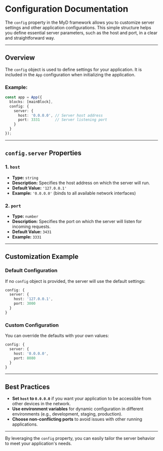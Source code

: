 # Configuration Documentation

The `config` property in the MyD framework allows you to customize server settings and other application configurations. This simple structure helps you define essential server parameters, such as the host and port, in a clear and straightforward way.

---

## Overview

The `config` object is used to define settings for your application. It is included in the `App` configuration when initializing the application.

### Example:

```ts
const app = App({
  blocks: [mainBlock],
  config: {
    server: {
      host: '0.0.0.0', // Server host address
      port: 3331       // Server listening port
    }
  }
});
```

---

## `config.server` Properties

### 1. `host`

* **Type:** `string`
* **Description:** Specifies the host address on which the server will run.
* **Default Value:** `'127.0.0.1'`
* **Example:** `'0.0.0.0'` (binds to all available network interfaces)

### 2. `port`

* **Type:** `number`
* **Description:** Specifies the port on which the server will listen for incoming requests.
* **Default Value:** `3431`
* **Example:** `3331`

---

## Customization Example

### Default Configuration

If no `config` object is provided, the server will use the default settings:

```ts
config: {
  server: {
    host: '127.0.0.1',
    port: 3000
  }
}
```

### Custom Configuration

You can override the defaults with your own values:

```ts
config: {
  server: {
    host: '0.0.0.0',
    port: 8080
  }
}
```

---

## Best Practices

* **Set `host` to `0.0.0.0`** if you want your application to be accessible from other devices in the network.
* **Use environment variables** for dynamic configuration in different environments (e.g., development, staging, production).
* **Choose non-conflicting ports** to avoid issues with other running applications.

---

By leveraging the `config` property, you can easily tailor the server behavior to meet your application's needs.
